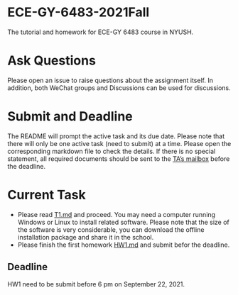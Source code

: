# ECE-GY-6483-2021Fall
The tutorial and homework for ECE-GY 6483 course in NYUSH.

# Ask Questions
Please open an issue to raise questions about the assignment itself. In addition, both WeChat groups and Discussions can be used for discussions.

# Submit and Deadline
The README will prompt the active task and its due date. Please note that there will only be one active task (need to submit) at a time. 
Please open the corresponding markdown file to check the details. 
If there is no special statement, all required documents should be sent to the [TA’s mailbox](mailto:xinzhe.liu@nyu.edu) before the deadline.

# Current Task
+ Please read [T1.md](<T1.md>) and proceed. You may need a computer running Windows or Linux to install related software.
Please note that the size of the software is very considerable, you can download the offline installation package and share it in the school.
+ Please finish the first homework [HW1.md](<HW1.md>) and submit befor the deadline.
## Deadline
HW1 need to be submit before 6 pm on September 22, 2021.
